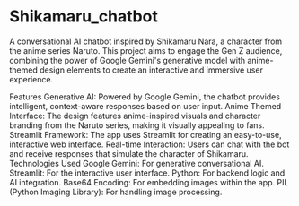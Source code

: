 # Shikamaru_chatbot
A conversational AI chatbot inspired by Shikamaru Nara, a character from the anime series Naruto. This project aims to engage the Gen Z audience, combining the power of Google Gemini's generative model with anime-themed design elements to create an interactive and immersive user experience.

Features
Generative AI: Powered by Google Gemini, the chatbot provides intelligent, context-aware responses based on user input.
Anime Themed Interface: The design features anime-inspired visuals and character branding from the Naruto series, making it visually appealing to fans.
Streamlit Framework: The app uses Streamlit for creating an easy-to-use, interactive web interface.
Real-time Interaction: Users can chat with the bot and receive responses that simulate the character of Shikamaru.
Technologies Used
Google Gemini: For generative conversational AI.
Streamlit: For the interactive user interface.
Python: For backend logic and AI integration.
Base64 Encoding: For embedding images within the app.
PIL (Python Imaging Library): For handling image processing.
